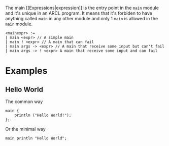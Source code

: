 The main [[Expressions|expression]] is the entry point in the ``main`` module and it's unique in an ARCL program. It means that it's forbiden to have anything called ``main`` in any other module and only 1 ``main`` is allowed in the ``main`` module.

```
<mainexpr> :=
| main <expr> // A simple main
| main ! <expr> // A main that can fail
| main args -> <expr> // A main that receive some input but can't fail
| main args -> ! <expr> A main that receive some input and can fail
```
# Examples
## Hello World
The common way
```
main {
	println ("Hello World!");
};
```
Or the minimal way
```
main println "Hello World";
```